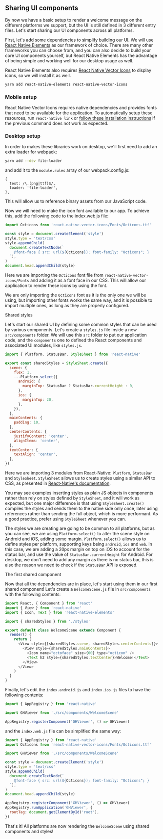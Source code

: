 ## Sharing UI components

By now we have a basic setup to render a welcome message on the different platforms we support, but the UI is still defined in 3 different entry files. Let's start sharing our UI components across all platforms.

First, let's add some dependencies to simplify building our UI. We will use [React Native Elements](https://react-native-training.github.io/react-native-elements/) as our framework of choice. There are many other frameworks you can choose from, and you can also decide to build your core UI components yourself, but React Native Elements has the advantage of being simple and working well for our desktop usage as well.

React Native Elements also requires [React Native Vector Icons](https://github.com/oblador/react-native-vector-icons) to display icons, so we will install it as well.

```bash
yarn add react-native-elements react-native-vector-icons
```

### Mobile setup

React Native Vector Icons requires native dependencies and provides fonts that need to be available for the application. To automatically setup these resources, run `react-native link` or [follow these installation instructions](https://github.com/oblador/react-native-vector-icons#installation) if the previous command does not work as expected.

### Desktop setup

In order to makes these libraries work on desktop, we'll first need to add an extra loader for webpack:

```bash
yarn add --dev file-loader
```

and add it to the `module.rules` array of our webpack.config.js:

```
{
  test: /\.(png|ttf)$/,
  loader: 'file-loader',
},
```

This will allow us to reference binary assets from our JavaScript code.

Now we will need to make the icon font available to our app. To achieve this, add the following code to the index.web.js file:

```js
import Octicons from 'react-native-vector-icons/Fonts/Octicons.ttf'

const style = document.createElement('style')
style.type = 'text/css'
style.appendChild(
  document.createTextNode(`
    @font-face { src: url(${Octicons}); font-family: "Octicons"; }
  `),
)
document.head.appendChild(style)
```

Here we are importing the `Octicons` font file from `react-native-vector-icons/Fonts` and adding it as a font face in our CSS. This will allow our application to render these icons by using the font.

We are only importing the `Octicons` font as it is the only one we will be using, but importing other fonts works the same way, and it is possible to import multiple ones, as long as they are properly configured.

Shared styles

Let's start our shared UI by defining some common styles that can be used by various components. Let's create a `styles.js` file inside a new `src/components` folder. We will use this `src` folder to put our application code, and the `components` one to defined the React components and associated UI modules, like `styles.js`.

```js
import { Platform, StatusBar, StyleSheet } from 'react-native'

export const sharedStyles = StyleSheet.create({
  scene: {
    flex: 1,
    ...Platform.select({
      android: {
        marginTop: StatusBar ? StatusBar.currentHeight : 0,
      },
      ios: {
        marginTop: 20,
      },
    }),
  },
  mainContents: {
    padding: 10,
  },
  centerContents: {
    justifyContent: 'center',
    alignItems: 'center',
  },
  textCenter: {
    textAlign: 'center',
  },
})
```

Here we are importing 3 modules from React-Native: `Platform`, `StatusBar` and `StyleSheet`. `StyleSheet` allows us to create styles using a similar API to CSS, as presented in [React-Native's documentation](https://facebook.github.io/react-native/releases/0.42/docs/style.html).

You may see examples inserting styles as plain JS objects in components rather than rely on styles defined by `StyleSheet`, and it will work as expected, but one major difference is that using `StyleSheet.create()` compiles the styles and sends them to the native side only once, later using references rather than sending the full object, which is more performant. As a good practice, prefer using `StyleSheet` whenever you can.

The styles we are creating are going to be common to all platforms, but as you can see, we are using `Platform.select()` to alter the scene style on Android and iOS, adding some margin. `Platform.select()` allows us to define styles per platform, supporting keys being `android`, `ios` and `web`. In this case, we are adding a 20px margin on top on iOS to account for the status bar, and use the value of `StatusBar.currentHeight` for Android. For desktop, we don't need to add any margin as there is no status bar, this is also the reason we need to check if the `StatusBar` API is exposed.

The first shared component

Now that all the dependencies are in place, let's start using them in our first shared component! Let's create a `WelcomeScene.js` file in `src/components` with the following contents:

```js
import React, { Component } from 'react'
import { View } from 'react-native'
import { Icon, Text } from 'react-native-elements'

import { sharedStyles } from './styles'

export default class WelcomeScene extends Component {
  render() {
    return (
      <View style={[sharedStyles.scene, sharedStyles.centerContents]}>
        <View style={sharedStyles.mainContents}>
          <Icon name="octoface" size={60} type="octicon" />
          <Text h2 style={sharedStyles.textCenter}>Welcome!</Text>
        </View>
      </View>
    )
  }
}
```

Finally, let's edit the `index.android.js` and `index.ios.js` files to have the following contents:

```js
import { AppRegistry } from 'react-native'

import GHViewer from './src/components/WelcomeScene'

AppRegistry.registerComponent('GHViewer', () => GHViewer)
```

and the `index.web.js` file can be simplified the same way:

```js
import { AppRegistry } from 'react-native'
import Octicons from 'react-native-vector-icons/Fonts/Octicons.ttf'

import GHViewer from './src/components/WelcomeScene'

const style = document.createElement('style')
style.type = 'text/css'
style.appendChild(
  document.createTextNode(`
    @font-face { src: url(${Octicons}); font-family: "Octicons"; }
  `),
)
document.head.appendChild(style)

AppRegistry.registerComponent('GHViewer', () => GHViewer)
AppRegistry.runApplication('GHViewer', {
  rootTag: document.getElementById('root'),
})
```

That's it! All platforms are now rendering the `WelcomeScene` using shared components and styles!

